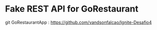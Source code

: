 # Fake REST API  for GoRestaurant

git GoRestaurantApp : https://github.com/vandsonfalcao/Ignite-Desafio4
